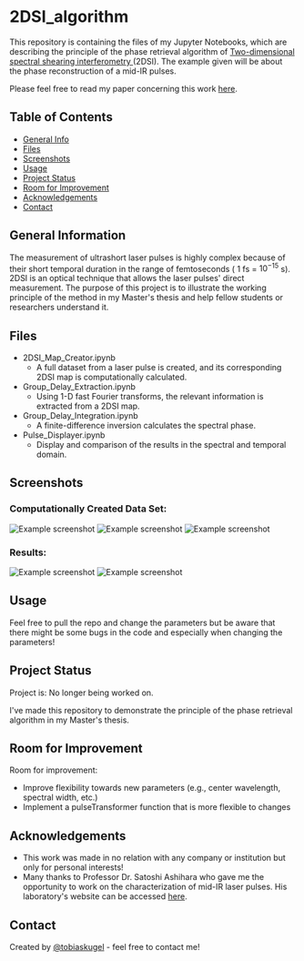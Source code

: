 # 2DSI_algorithm
This repository is containing the files of my Jupyter Notebooks, which are describing the principle of the phase retrieval algorithm of <a href="https://opg.optica.org/ol/abstract.cfm?uri=ol-31-13-2063">Two-dimensional spectral shearing interferometry </a> (2DSI). The example given will be about the phase reconstruction of a mid-IR pulses.

Please feel free to read my paper concerning this work <a href="https://opg.optica.org/ao/abstract.cfm?uri=ao-61-4-1076">here</a>.
## Table of Contents
* [General Info](#general-information)
* [Files](#technologies-used)
* [Screenshots](#screenshots)
* [Usage](#usage)
* [Project Status](#project-status)
* [Room for Improvement](#room-for-improvement)
* [Acknowledgements](#acknowledgements)
* [Contact](#contact)
<!-- * [License](#license) -->


## General Information
The measurement of ultrashort laser pulses is highly complex because of their short temporal duration in the range of femtoseconds ( $1$ fs = $10^{-15}$ s). 2DSI is an optical technique that allows the laser pulses' direct measurement.
The purpose of this project is to illustrate the working principle of the method in my Master's thesis and help fellow students or researchers understand it.

## Files
* 2DSI_Map_Creator.ipynb
    * A full dataset from a laser pulse is created, and its corresponding 2DSI map is computationally calculated.
* Group_Delay_Extraction.ipynb
    * Using 1-D fast Fourier transforms, the relevant information is extracted from a 2DSI map.
* Group_Delay_Integration.ipynb
    * A finite-difference inversion calculates the spectral phase.
* Pulse_Displayer.ipynb
    * Display and comparison of the results in the spectral and temporal domain.


## Screenshots
### Computationally Created Data Set:
![Example screenshot](./Screenshots/CrZnSlaserpulse_1.png)
![Example screenshot](./Screenshots/SpectrallyShearedPulses_1.png)
![Example screenshot](./Screenshots/2DSImap_1.png)
### Results:
![Example screenshot](./Screenshots/PhaseRetrievalResult_1.png)
![Example screenshot](./Screenshots/PhaseRetrievalResultTime_1.png)

## Usage
Feel free to pull the repo and change the parameters but be aware that there might be some bugs in the code and especially when changing the parameters!

## Project Status
Project is: No longer being worked on.

I've made this repository to demonstrate the principle of the phase retrieval algorithm in my Master's thesis.


## Room for Improvement
Room for improvement:
- Improve flexibility towards new parameters (e.g., center wavelength, spectral width, etc.)
- Implement a pulseTransformer function that is more flexible to changes


## Acknowledgements
- This work was made in no relation with any company or institution but only for personal interests!
- Many thanks to Professor Dr. Satoshi Ashihara who gave me the opportunity to work on the characterization of mid-IR laser pulses. His laboratory's website can be accessed <a href="http://www.ashihara.iis.u-tokyo.ac.jp/wordpress/">here</a>.

## Contact
Created by [@tobiaskugel](https://www.tobiaskugel.com/) - feel free to contact me!
